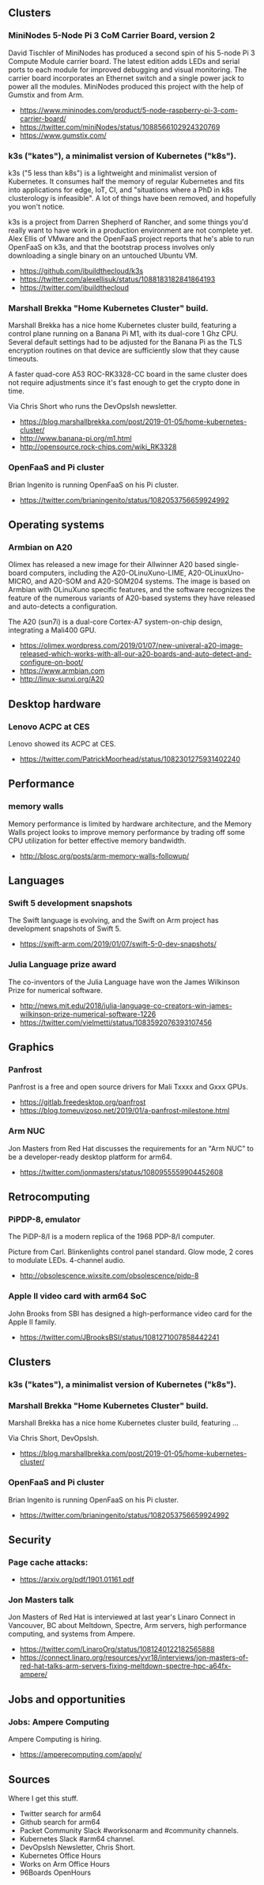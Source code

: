 ## Clusters 

### MiniNodes 5-Node Pi 3 CoM Carrier Board, version 2

David Tischler of MiniNodes has produced a second spin
of his 5-node Pi 3 Compute Module carrier board. The latest
edition adds LEDs and serial ports to each module for
improved debugging and visual monitoring. The carrier
board incorporates an Ethernet switch and a single power
jack to power all the modules. MiniNodes produced this
project with the help of Gumstix and from Arm.

* https://www.mininodes.com/product/5-node-raspberry-pi-3-com-carrier-board/
* https://twitter.com/miniNodes/status/1088566102924320769
* https://www.gumstix.com/

### k3s ("kates"), a minimalist version of Kubernetes ("k8s").

k3s ("5 less than k8s") is a lightweight and minimalist
version of Kubernetes. It consumes half the memory of
regular Kubernetes and fits into applications for edge,
IoT, CI, and "situations where a PhD in k8s clusterology
is infeasible". A lot of things have been removed, and
hopefully you won't notice.

k3s is a project from Darren Shepherd of Rancher, and 
some things you'd really want to have work in a production
environment are not complete yet. Alex Ellis of VMware
and the OpenFaaS project reports that he's able to run
OpenFaaS on k3s, and that the bootstrap process involves
only downloading a single binary on an untouched Ubuntu VM.

* https://github.com/ibuildthecloud/k3s
* https://twitter.com/alexellisuk/status/1088183182841864193
* https://twitter.com/ibuildthecloud

### Marshall Brekka "Home Kubernetes Cluster" build.

Marshall Brekka has a nice home Kubernetes cluster build, featuring
a control plane running on a Banana Pi M1, with its dual-core 1 Ghz
CPU.  Several default settings had to be adjusted for the Banana
Pi as the TLS encryption routines on that device are sufficiently
slow that they cause timeouts.

A faster quad-core A53 ROC-RK3328-CC board in the same cluster does
not require adjustments since it's fast enough to get the crypto
done in time.

Via Chris Short who runs the DevOpsIsh newsletter.

* https://blog.marshallbrekka.com/post/2019-01-05/home-kubernetes-cluster/
* http://www.banana-pi.org/m1.html
* http://opensource.rock-chips.com/wiki_RK3328

### OpenFaaS and Pi cluster

Brian Ingenito is running OpenFaaS on his Pi cluster.

* https://twitter.com/brianingenito/status/1082053756659924992
    
## Operating systems

### Armbian on A20

Olimex has released a new image for their Allwinner A20
based single-board computers, including the A20-OLinuXuno-LIME,
A20-OLinuxUno-MICRO, and A20-SOM and A20-SOM204 systems. The
image is based on Armbian with OLinuXuno specific features,
and the software recognizes the feature of the numerous
variants of A20-based systems they have released and
auto-detects a configuration.

The A20 (sun7i) is a dual-core Cortex-A7 system-on-chip design, integrating a Mali400
GPU. 

* https://olimex.wordpress.com/2019/01/07/new-univeral-a20-image-released-which-works-with-all-our-a20-boards-and-auto-detect-and-configure-on-boot/
* https://www.armbian.com
* http://linux-sunxi.org/A20

## Desktop hardware

### Lenovo ACPC at CES 

Lenovo showed its ACPC at CES.

* https://twitter.com/PatrickMoorhead/status/1082301275931402240

## Performance

### memory walls 

Memory performance is limited by hardware architecture, and
the Memory Walls project looks to improve memory performance
by trading off some CPU utilization for better effective
memory bandwidth.

* http://blosc.org/posts/arm-memory-walls-followup/

## Languages

### Swift 5 development snapshots

The Swift language is evolving, and the Swift on Arm project
has development snapshots of Swift 5.
    
* https://swift-arm.com/2019/01/07/swift-5-0-dev-snapshots/

### Julia Language prize award

The co-inventors of the Julia Language have won the
James Wilkinson Prize for numerical software.
    
* http://news.mit.edu/2018/julia-language-co-creators-win-james-wilkinson-prize-numerical-software-1226
* https://twitter.com/vielmetti/status/1083592076393107456

## Graphics

### Panfrost 

Panfrost is a free and open source drivers for Mali Txxxx and Gxxx GPUs.

* https://gitlab.freedesktop.org/panfrost
* https://blog.tomeuvizoso.net/2019/01/a-panfrost-milestone.html

### Arm NUC 

Jon Masters from Red Hat discusses the requirements for
an "Arm NUC" to be a developer-ready desktop platform for
arm64.

* https://twitter.com/jonmasters/status/1080955559904452608

## Retrocomputing

### PiPDP-8, emulator

The PiDP-8/I is a modern replica of the 1968 PDP-8/I computer.

Picture from Carl.
Blinkenlights control panel standard.
Glow mode, 2 cores to modulate LEDs.
4-channel audio.

* http://obsolescence.wixsite.com/obsolescence/pidp-8

### Apple II video card with arm64 SoC 

John Brooks from SBI has designed a high-performance
video card for the Apple II family.

* https://twitter.com/JBrooksBSI/status/1081271007858442241

## Clusters 

### k3s ("kates"), a minimalist version of Kubernetes ("k8s").

### Marshall Brekka "Home Kubernetes Cluster" build.

Marshall Brekka has a nice home Kubernetes cluster build,
featuring ...

Via Chris Short, DevOpsIsh.

* https://blog.marshallbrekka.com/post/2019-01-05/home-kubernetes-cluster/

### OpenFaaS and Pi cluster

Brian Ingenito is running OpenFaaS on his Pi cluster.

* https://twitter.com/brianingenito/status/1082053756659924992
    
## Security

### Page cache attacks: 

* https://arxiv.org/pdf/1901.01161.pdf

### Jon Masters talk 

Jon Masters of Red Hat is interviewed at last year's Linaro Connect
in Vancouver, BC about Meltdown, Spectre, Arm servers, high performance
computing, and systems from Ampere.

* https://twitter.com/LinaroOrg/status/1081240122182565888
* https://connect.linaro.org/resources/yvr18/interviews/jon-masters-of-red-hat-talks-arm-servers-fixing-meltdown-spectre-hpc-a64fx-ampere/

## Jobs and opportunities

### Jobs: Ampere Computing 

Ampere Computing is hiring.

* https://amperecomputing.com/apply/

## Sources

Where I get this stuff.

* Twitter search for arm64
* Github search for arm64
* Packet Community Slack #worksonarm and #community channels.
* Kubernetes Slack #arm64 channel.
* DevOpsIsh Newsletter, Chris Short. 
* Kubernetes Office Hours
* Works on Arm Office Hours
* 96Boards OpenHours
